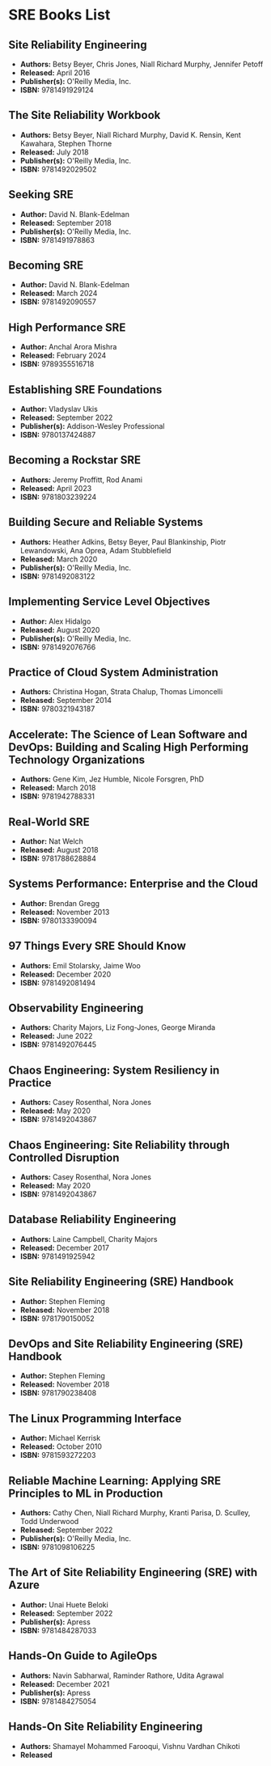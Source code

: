 # SRE Books List

## Site Reliability Engineering
- **Authors:** Betsy Beyer, Chris Jones, Niall Richard Murphy, Jennifer Petoff
- **Released:** April 2016
- **Publisher(s):** O'Reilly Media, Inc.
- **ISBN:** 9781491929124

## The Site Reliability Workbook
- **Authors:** Betsy Beyer, Niall Richard Murphy, David K. Rensin, Kent Kawahara, Stephen Thorne
- **Released:** July 2018
- **Publisher(s):** O'Reilly Media, Inc.
- **ISBN:** 9781492029502

## Seeking SRE
- **Author:** David N. Blank-Edelman
- **Released:** September 2018
- **Publisher(s):** O'Reilly Media, Inc.
- **ISBN:** 9781491978863

## Becoming SRE
- **Author:** David N. Blank-Edelman
- **Released:** March 2024
- **ISBN:** 9781492090557

## High Performance SRE
- **Author:** Anchal Arora Mishra
- **Released:** February 2024
- **ISBN:** 9789355516718

## Establishing SRE Foundations
- **Author:** Vladyslav Ukis
- **Released:** September 2022
- **Publisher(s):** Addison-Wesley Professional
- **ISBN:** 9780137424887

## Becoming a Rockstar SRE
- **Authors:** Jeremy Proffitt, Rod Anami
- **Released:** April 2023
- **ISBN:** 9781803239224

## Building Secure and Reliable Systems
- **Authors:** Heather Adkins, Betsy Beyer, Paul Blankinship, Piotr Lewandowski, Ana Oprea, Adam Stubblefield
- **Released:** March 2020
- **Publisher(s):** O'Reilly Media, Inc.
- **ISBN:** 9781492083122

## Implementing Service Level Objectives
- **Author:** Alex Hidalgo
- **Released:** August 2020
- **Publisher(s):** O'Reilly Media, Inc.
- **ISBN:** 9781492076766

## Practice of Cloud System Administration
- **Authors:** Christina Hogan, Strata Chalup, Thomas Limoncelli
- **Released:** September 2014
- **ISBN:** 9780321943187

## Accelerate: The Science of Lean Software and DevOps: Building and Scaling High Performing Technology Organizations
- **Authors:** Gene Kim, Jez Humble, Nicole Forsgren, PhD
- **Released:** March 2018
- **ISBN:** 9781942788331

## Real-World SRE
- **Author:** Nat Welch
- **Released:** August 2018
- **ISBN:** 9781788628884

## Systems Performance: Enterprise and the Cloud
- **Author:** Brendan Gregg
- **Released:** November 2013
- **ISBN:** 9780133390094

## 97 Things Every SRE Should Know
- **Authors:** Emil Stolarsky, Jaime Woo
- **Released:** December 2020
- **ISBN:** 9781492081494

## Observability Engineering
- **Authors:** Charity Majors, Liz Fong-Jones, George Miranda
- **Released:** June 2022
- **ISBN:** 9781492076445

## Chaos Engineering: System Resiliency in Practice
- **Authors:** Casey Rosenthal, Nora Jones
- **Released:** May 2020
- **ISBN:** 9781492043867

## Chaos Engineering: Site Reliability through Controlled Disruption
- **Authors:** Casey Rosenthal, Nora Jones
- **Released:** May 2020
- **ISBN:** 9781492043867

## Database Reliability Engineering
- **Authors:** Laine Campbell, Charity Majors
- **Released:** December 2017
- **ISBN:** 9781491925942

## Site Reliability Engineering (SRE) Handbook
- **Author:** Stephen Fleming
- **Released:** November 2018
- **ISBN:** 9781790150052

## DevOps and Site Reliability Engineering (SRE) Handbook
- **Author:** Stephen Fleming
- **Released:** November 2018
- **ISBN:** 9781790238408

## The Linux Programming Interface
- **Author:** Michael Kerrisk
- **Released:** October 2010
- **ISBN:** 9781593272203

## Reliable Machine Learning: Applying SRE Principles to ML in Production
- **Authors:** Cathy Chen, Niall Richard Murphy, Kranti Parisa, D. Sculley, Todd Underwood
- **Released:** September 2022
- **Publisher(s):** O'Reilly Media, Inc.
- **ISBN:** 9781098106225

## The Art of Site Reliability Engineering (SRE) with Azure
- **Author:** Unai Huete Beloki
- **Released:** September 2022
- **Publisher(s):** Apress
- **ISBN:** 9781484287033

## Hands-On Guide to AgileOps
- **Authors:** Navin Sabharwal, Raminder Rathore, Udita Agrawal
- **Released:** December 2021
- **Publisher(s):** Apress
- **ISBN:** 9781484275054

## Hands-On Site Reliability Engineering
- **Authors:** Shamayel Mohammed Farooqui, Vishnu Vardhan Chikoti
- **Released**
